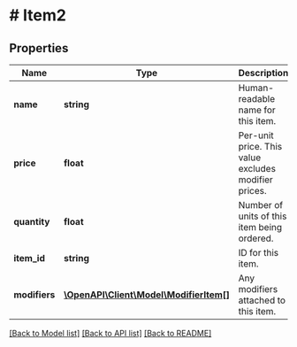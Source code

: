 # # Item2

## Properties

Name | Type | Description | Notes
------------ | ------------- | ------------- | -------------
**name** | **string** | Human-readable name for this item. | [optional]
**price** | **float** | Per-unit price. This value excludes modifier prices. | [optional]
**quantity** | **float** | Number of units of this item being ordered. | [optional]
**item_id** | **string** | ID for this item. | [optional]
**modifiers** | [**\OpenAPI\Client\Model\ModifierItem[]**](ModifierItem.md) | Any modifiers attached to this item. | [optional]

[[Back to Model list]](../../README.md#models) [[Back to API list]](../../README.md#endpoints) [[Back to README]](../../README.md)
